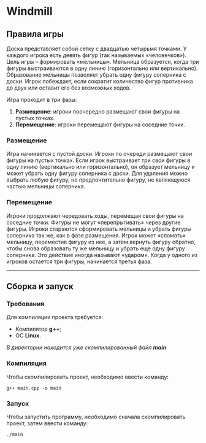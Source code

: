 # Windmill

## Правила игры
Доска представляет собой сетку с двадцатью четырьмя точками. У каждого игрока есть девять фигур (так называемых «человечков»). Цель игры – формировать «мельницы». Мельница образуется, когда три фигуры выстраиваются в одну линию (горизонтально или вертикально). Образование мельницы позволяет убрать одну фигуру соперника с доски. Игрок побеждает, если сократит количество фигур противника до двух или оставит его без возможных ходов.

Игра проходит в три фазы:

1. **Размещение**: игроки поочередно размещают свои фигуры на пустых точках.
2. **Перемещение**: игроки перемещают фигуры на соседние точки.

### Размещение
Игра начинается с пустой доски. Игроки по очереди размещают свои фигуры на пустых точках. Если игрок выстраивает три свои фигуры в одну линию (вертикально или горизонтально), он образует мельницу и может убрать одну фигуру соперника с доски. Для удаления можно выбрать любую фигуру, но предпочтительно фигуру, не являющуюся частью мельницы соперника.

### Перемещение
Игроки продолжают чередовать ходы, перемещая свои фигуры на соседние точки. Фигуры не могут «перепрыгивать» через другие фигуры. Игроки стараются сформировать мельницы и убрать фигуры соперника так же, как в фазе размещения. Игрок может «сломать» мельницу, переместив фигуру из нее, а затем вернуть фигуру обратно, чтобы снова образовать ту же мельницу и убрать еще одну фигуру соперника. Это действие иногда называют «ударом». Когда у одного из игроков остается три фигуры, начинается третья фаза.

---

## Сборка и запуск

### Требования 
Для компиляции проекта требуется:
- Компилятор **g++**;
- ОС **Linux**.

*В директории находится уже скомпилированный файл **main***

### Компиляция
Чтобы скомпилировать проект, необходимо ввести команду:
```
g++ main.cpp -o main
```
### Запуск
Чтобы запустить программу, необходимо сначала скомпилировать проект, затем ввести команду:
```
./main
```
